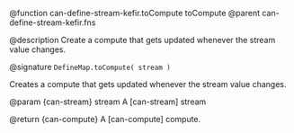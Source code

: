 @function can-define-stream-kefir.toCompute toCompute
@parent can-define-stream-kefir.fns

@description Create a compute that gets updated whenever the stream value changes.

@signature `DefineMap.toCompute( stream )`

Creates a compute that gets updated whenever the stream value changes.

@param {can-stream} stream A [can-stream] stream

@return {can-compute} A [can-compute] compute.
